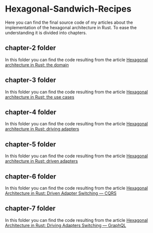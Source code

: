 # Hexagonal-Sandwich-Recipes

Here you can find the final source code of my articles about the implementation of the hexagonal architecture in Rust.
To ease the understanding it is divided into chapters.

## chapter-2 folder

In this folder you can find the code resulting from the article [Hexagonal architecture in Rust: the domain](https://medium.com/@lucorset/hexagonal-architecture-in-rust-the-domain-24e9a9a6f2c4)

## chapter-3 folder

In this folder you can find the code resulting from the article [Hexagonal architecture in Rust: the use cases](https://medium.com/@lucorset/hexagonal-architecture-in-rust-the-use-cases-7d5a88bd0a4)

## chapter-4 folder

In this folder you can find the code resulting from the article [Hexagonal architecture in Rust: driving adapters](https://medium.com/@lucorset/hexagonal-architecture-in-rust-driving-adapters-f66f71bb3dd1)

## chapter-5 folder

In this folder you can find the code resulting from the article [Hexagonal architecture in Rust: driven adapters](https://medium.com/@lucorset/hexagonal-architecture-in-rust-driven-adapters-ab02ed335dc5)

## chapter-6 folder

In this folder you can find the code resulting from the article [Hexagonal Architecture in Rust: Driven Adapter Switching — CQRS](https://medium.com/@lucorset/hexagonal-architecture-in-rust-adapter-switching-f4a264ad246f)

## chapter-7 folder

In this folder you can find the code resulting from the article [Hexagonal Architecture in Rust: Driving Adapters Switching — GraphQL](https://medium.com/@lucorset/hexagonal-architecture-in-rust-driving-adapters-switching-graphql-5bc64b14f03)